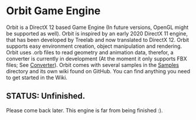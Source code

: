 # Orbit Game Engine
Orbit is a DirectX 12 based Game Engine (In future versions, OpenGL might be supported as well). 
Orbit is inspired by an early 2020 DirectX 11 engine, that has been developed by Treelab and now translated to DirectX 12.
Orbit supports easy environment creation, object manipulation and rendering. Orbit uses .orb files to read geometry and animation data, therefor,
a converter is currently in development (At the moment it only supports FBX files; See [Converter](https://github.com/LarsHagemann/OrbitEngine/converter)).
Orbit comes with several samples in the [Samples](https://github.com/LarsHagemann/OrbitEngine/samples) directory and its own wiki found on GitHub.
You can find anything you need to get started in the Wiki.

## STATUS: Unfinished.
Please come back later. This engine is far from being finished :).
